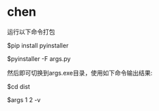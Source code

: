 # chen
运行以下命令打包

$pip install pyinstaller

$pyinstaller -F args.py

然后即可切换到args.exe目录，使用如下命令输出结果:

$cd dist

$args 1 2 -v
